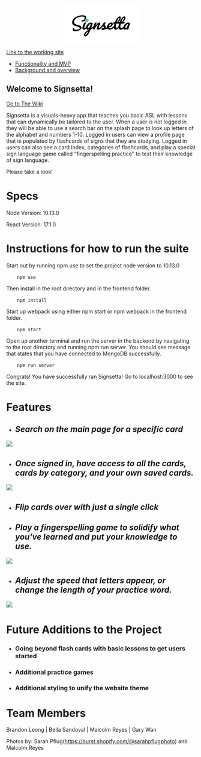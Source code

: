 <p align="center"> <img src="./frontend/src/images/mern-logo-1.png" /> </p>

[Link to the working site](https://signsetta.herokuapp.com/#/)

- [Functionality and MVP](https://github.com/spacepumpkin/Signsetta/wiki/Functionality-and-MVP)
- [Background and overview](https://github.com/spacepumpkin/Signsetta/wiki/Background-and-Overview)
	
## Welcome to Signsetta!
[Go to The Wiki](https://github.com/spacepumpkin/Signsetta/wiki)

Signsetta is a visuals-heavy app that teaches you basic ASL with lessons that can dynamically be tailored to the user. When a user is not logged in they will be able to use a search bar on the splash page to look up letters of the alphabet and numbers 1-10. Logged in users can view a profile page that is populated by flashcards of signs that they are studying. Logged in users can also see a card index, categories of flashcards, and play a special sign language game called "fingerspelling practice" to test their knowledge of sign language.

Please take a look!

Specs
=============

Node Version: 10.13.0

React Version: 17.1.0

Instructions for how to run the suite
=============

Start out by running npm use to set the project node version to 10.13.0

        npm use

Then install in the root directory and in the frontend folder.

        npm install
        
Start up webpack using either npm start or npm webpack in the frontend folder.

        npm start

Open up another terminal and run the server in the backend by navigating to the root directory and running npm run server. You should see message that states that you have connected to MongoDB successfully.

        npm run server

Congrats! You have successfully ran Signsetta! Go to localhost:3000 to see the site.

Features
=============
- ## _Search on the main page for a specific card_
![](./gifs/signsetta-search-1.gif)
- ## _Once signed in, have access to all the cards, cards by category, and your own saved cards._
![](./gifs/signsetta-cards-2.gif)
- ## _Flip cards over with just a single click_
- ## _Play a fingerspelling game to solidify what you've learned and put your knowledge to use._
![](./gifs/signsetta-game-1.gif)
- ## _Adjust the speed that letters appear, or change the length of your practice word._
![](./gifs/signsetta-game-2.gif)


Future Additions to the Project
=============
- ### Going beyond flash cards with basic lessons to get users started
- ### Additional practice games
- ### Additional styling to unify the website theme

Team Members
=============
Brandon Leong | Bella Sandoval | Malcolm Reyes | Gary Wan


Photos by: Sarah Pflug(https://burst.shopify.com/@sarahpflugphoto) and Malcolm Reyes
